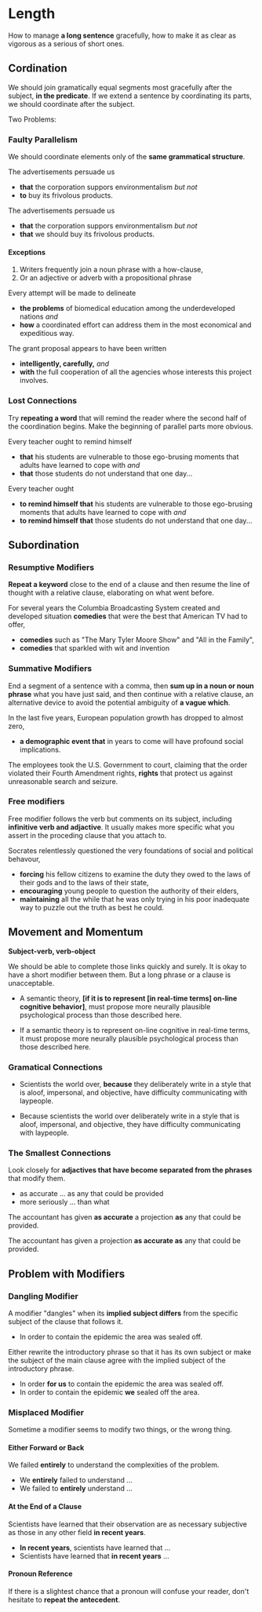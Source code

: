 # Length
How to manage **a long sentence** gracefully, how to make it as clear as vigorous as a serious of short ones.

## Cordination
We should join gramatically equal segments most gracefully after the subject, **in the predicate**. If we extend a sentence by coordinating its parts, we should coordinate after the subject.

Two Problems:
### Faulty Parallelism
We should coordinate elements only of the **same grammatical structure**.

The advertisements persuade us
- **that** the corporation suppors environmentalism *but not*
- **to** buy its frivolous products.

The advertisements persuade us
- **that** the corporation suppors environmentalism *but not*
- **that** we should buy its frivolous products.

#### Exceptions
1. Writers frequently join a noun phrase with a how-clause,
2. Or an adjective or adverb with a propositional phrase

Every attempt will be made to delineate
- **the problems** of biomedical education among the underdeveloped nations *and*
- **how** a coordinated effort can address them in the most economical and expeditious way.

The grant proposal appears to have been written
- **intelligently, carefully,** *and*
- **with** the full cooperation of all the agencies whose interests this project involves.

### Lost Connections
Try **repeating a word** that will remind the reader where the second half of the coordination begins. Make the beginning of parallel parts more obvious.

Every teacher ought to remind himself
- **that** his students are vulnerable to those ego-brusing moments that adults have learned to cope with *and*
- **that** those students do not understand that one day...

Every teacher ought
- **to remind himself that** his students are vulnerable to those ego-brusing moments that adults have learned to cope with *and*
- **to remind himself that** those students do not understand that one day...

## Subordination
### Resumptive Modifiers
**Repeat a keyword** close to the end of a clause and then resume the line of thought with a relative clause, elaborating on what went before.

For several years the Columbia Broadcasting System created and developed situation **comedies** that were the best that American TV had to offer,
- **comedies** such as "The Mary Tyler Moore Show" and "All in the Family",
- **comedies** that sparkled with wit and invention

### Summative Modifiers
End a segment of a sentence with a comma, then **sum up in a noun or noun phrase** what you have just said, and then continue with a relative clause, an alternative device to avoid the potential ambiguity of **a vague which**.

In the last five years, European population growth has dropped to almost zero,
- **a demographic event that** in years to come will have profound social implications.

The employees took the U.S. Government to court, claiming that the order violated their Fourth Amendment rights, **rights** that protect us against unreasonable search and seizure.

### Free modifiers
Free modifier follows the verb but comments on its subject, including **infinitive verb and adjactive**. It usually makes more specific what you assert in the proceding clause that you attach to.

Socrates relentlessly questioned the very foundations of social and political behavour,
- **forcing** his fellow citizens to examine the duty they owed to the laws of their gods and to the laws of their state,
- **encouraging** young people to question the authority of their elders,
- **maintaining** all the while that he was only trying in his poor inadequate way to puzzle out the truth as best he could.

## Movement and Momentum
**Subject-verb, verb-object**

We should be able to complete those links quickly and surely. It is okay to have a short modifier between them. But a long phrase or a clause is unacceptable.
- A semantic theory, **[**if it is to represent **[**in real-time terms**]** on-line cognitive behavior**]**, must propose more neurally plausible psychological process than those described here.

- If a semantic theory is to represent on-line cognitive in real-time terms, it must propose more neurally plausible psychological process than those described here.

### Gramatical Connections
- Scientists the world over, **because** they deliberately write in a style that is aloof, impersonal, and objective, have difficulty communicating with laypeople.

- Because scientists the world over deliberately write in a style that is aloof, impersonal, and objective, they have difficulty communicating with laypeople.

### The Smallest Connections
Look closely for **adjactives that have become separated from the phrases** that modify them.
- as accurate ... as any that could be provided
- more seriously ... than what

The accountant has given **as accurate** a projection **as** any that could be provided.

The accountant has given a projection **as accurate as** any that could be provided.

## Problem with Modifiers
### Dangling Modifier
A modifier "dangles" when its **implied subject differs** from the specific subject of the clause that follows it.
- In order to contain the epidemic the area was sealed off.

Either rewrite the introductory phrase so that it has its own subject or make the subject of the main clause agree with the implied subject of the introductory phrase.
- In order **for us** to contain the epidemic the area was sealed off.
- In order to contain the epidemic **we** sealed off the area.


### Misplaced Modifier
Sometime a modifier seems to modify two things, or the wrong thing.
#### Either Forward or Back
We failed **entirely** to understand the complexities of the problem.
- We **entirely** failed to understand ...
- We failed to **entirely** understand ...

#### At the End of a Clause
Scientists have learned that their observation are as necessary subjective as those in any other field **in recent years**.
- **In recent years**, scientists have learned that ...
- Scientists have learned that **in recent years** ...


#### Pronoun Reference
If there is a slightest chance that a pronoun will confuse your reader, don't hesitate to **repeat the antecedent**.
